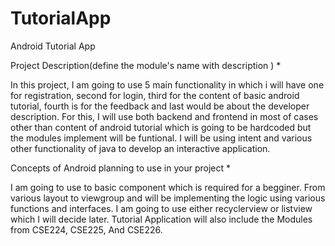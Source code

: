 # TutorialApp
Android Tutorial App  


Project Description(define the module's name with description ) * 


In this project, I am going to use 5 main functionality in which i will have one for registration, second for login, third for the content of basic android tutorial, fourth is for the feedback and last would be about the developer description. For this, I will use both backend and frontend in most of cases other than content of android tutorial which is going to be hardcoded but the modules implement will be funtional. I will be using intent and various other functionality of java to develop an interactive application. 



Concepts of Android planning to use in your project * 


I am going to use to basic component which is required for a begginer. From various layout to viewgroup and will be implementing the logic using various functions and interfaces. I am going to use either recyclerview or listview which I will decide later. Tutorial Application will also include the Modules from CSE224, CSE225, And CSE226.
